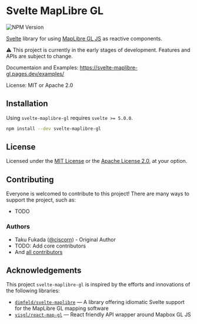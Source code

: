 # Svelte MapLibre GL

![NPM Version](https://img.shields.io/npm/v/svelte-maplibre-gl)

[Svelte](https://svelte.dev/) library for using [MapLibre GL JS](https://maplibre.org/maplibre-gl-js/docs/) as reactive components.

⚠️ This project is currently in the early stages of development. Features and APIs are subject to change.

Documentaion and Examples: https://svelte-maplibre-gl.pages.dev/examples/

License: MIT or Apache 2.0

## Installation

Using `svelte-maplibre-gl` requires `svelte >= 5.0.0`.

```bash
npm install --dev svelte-maplibre-gl
```

## License

Licensed under the [MIT License](./LICENSE-MIT.txt) or the [Apache License 2.0](./LICENSE-APACHE.txt), at your option.

## Contributing

Everyone is welcomed to contribute to this project! There are many ways to support the project, such as:

- TODO

### Authors

- Taku Fukada ([@ciscorn](https://github.com/ciscorn/)) - Original Author
- TODO: Add core contributors
- And [all contributors](https://github.com/MIERUNE/svelte-maplibre-gl/graphs/contributors)

## Acknowledgements

This project `svelte-maplibre-gl` is inspired by the efforts and innovations of the following libraries:

- [`dimfeld/svelte-maplibre`](https://github.com/dimfeld/svelte-maplibre) &mdash; A library offering idiomatic Svelte support for the MapLibre GL mapping software
- [`visgl/react-map-gl`](https://github.com/visgl/react-map-gl) &mdash; React friendly API wrapper around Mapbox GL JS

